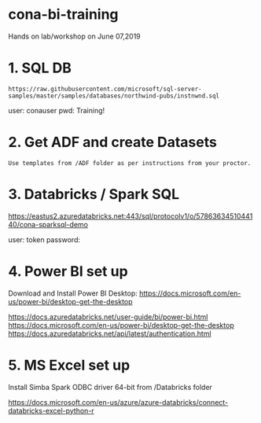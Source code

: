 # cona-bi-training
Hands on lab/workshop on June 07,2019


# 1. SQL DB

	https://raw.githubusercontent.com/microsoft/sql-server-samples/master/samples/databases/northwind-pubs/instnwnd.sql

user: conauser
pwd: Training!

# 2. Get ADF and create Datasets 

	Use templates from /ADF folder as per instructions from your proctor.
	

# 3. Databricks / Spark SQL

https://eastus2.azuredatabricks.net:443/sql/protocolv1/o/5786363451044140/cona-sparksql-demo

user: token
password: <user your own token>

# 4. Power BI set up

Download and Install Power BI Desktop: https://docs.microsoft.com/en-us/power-bi/desktop-get-the-desktop

https://docs.azuredatabricks.net/user-guide/bi/power-bi.html
	https://docs.microsoft.com/en-us/power-bi/desktop-get-the-desktop
	https://docs.azuredatabricks.net/api/latest/authentication.html

# 5. MS Excel set up

Install Simba Spark ODBC driver 64-bit from /Databricks folder

https://docs.microsoft.com/en-us/azure/azure-databricks/connect-databricks-excel-python-r

